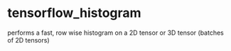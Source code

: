 # tensorflow_histogram
performs a fast, row wise histogram on a 2D tensor or 3D tensor (batches of 2D tensors) 
